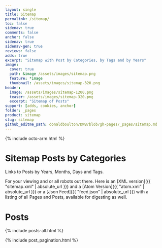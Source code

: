```yaml
---
layout: single
title: Sitemap
permalink: /sitemap/
toc: false
sidenav: true
comments: false
anchor: false
sidenav: true
sidenav-gen: true
reviews: false
adds: true
excerpt: "Sitemap with Post by Categories, by Tags and by Years"
image:
  cover: true
  path: &image /assets/images/sitemap.png
  feature: *image
  thumbnail: /assets/images/sitemap-320.png
header:
  image: /assets/images/sitemap-1200.png
  teaser: /assets/images/sitemap-320.png
  excerpt: "Sitemap of Posts"
support: [adds, cookies, anchor]
folder: _pages
product: sitemap
slug: sitemap
github_editme_path: donaldboulton/DWB/blob/gh-pages/_pages/sitemap.md
---
```


{% include octo-arm.html %}

# Sitemap Posts by Categories

Links to Posts by Years, Months, Days and Tags.

For your viewing and or all robots out there. Here is an [XML version]({{ "sitemap.xml" | absolute_url }}) and a [Atom Version]({{ "atom.xml" | absolute_url }}) or a [Json Feed]({{ "feed.json" | absolute_url }}) with a listing of all Pages and Posts, available for digesting as well.

# Posts

{% include posts-all.html %}

{% include post_pagination.html %}
